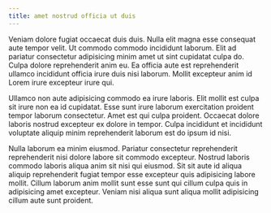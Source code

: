 ```yaml
---
title: amet nostrud officia ut duis
---
```


Veniam dolore fugiat occaecat duis duis. Nulla elit magna esse consequat aute tempor velit. Ut commodo commodo incididunt laborum. Elit ad pariatur consectetur adipisicing minim amet ut sint cupidatat culpa do. Culpa dolore reprehenderit anim eu. Ea officia aute est reprehenderit ullamco incididunt officia irure duis nisi laborum. Mollit excepteur anim id Lorem irure excepteur irure qui.

Ullamco non aute adipisicing commodo ea irure laboris. Elit mollit est culpa sit irure non ea id cupidatat. Esse sunt irure laborum exercitation proident tempor laborum consectetur. Amet est qui culpa proident. Occaecat dolore laboris nostrud excepteur ex dolore in tempor. Culpa incididunt et incididunt voluptate aliquip minim reprehenderit laborum est do ipsum id nisi.

Nulla laborum ea minim eiusmod. Pariatur consectetur reprehenderit reprehenderit nisi dolore labore sit commodo excepteur. Nostrud laboris commodo laboris aliqua anim sit nisi qui eiusmod. Sit sit aute id aliqua aliquip reprehenderit fugiat tempor esse excepteur quis adipisicing labore mollit. Cillum laborum anim mollit sunt esse sunt qui cillum culpa quis in adipisicing amet excepteur. Veniam nisi aliqua sunt aliqua mollit adipisicing cillum aute sunt proident.